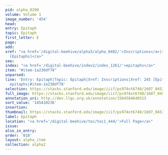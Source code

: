 ```yaml
---
pid: alpha_0290
volume: Volume 1
image_number: '454'
head:
entry: Epitaph
topic: Epitaph
first_letter: E
page:
add:
xref: "<a href='/digital-beehive/alpha3/alpha_0482/'>Inscriptions</a>|<a href='/digital-beehive/num1/num_0265/'>245
  [Epitaphs]</a>"
see:
index: "<a href='/digital-beehive/index2/index_1261/'>epitaphs</a>"
item: "#item-1a230df78"
unparsed:
line: 'Entry: Epitaph|Topic: Epitaph|Xref: Inscriptions|Xref: 245 [Epitaphs]|Index:
  epitaphs|#item-1a230df78'
selection: https://stacks.stanford.edu/image/iiif/ps974xt6740/1607_0453/786,236,3024,518/full/0/default.jpg
full_image: https://stacks.stanford.edu/image/iiif/ps974xt6740/1607_0453/full/full/0/default.jpg
annotation_uri: http://dev.llgc.org.uk/annotation/1564584640313
sort_value: '145410236'
insertion:
thumbnail: https://stacks.stanford.edu/image/iiif/ps974xt6740/1607_0453/786,236,600,180/250,/0/default.jpg
label: Epitaph
location: "<a href='/digital-beehive/toc/toc1_444/'>Full Page</a>"
issue:
also_in_entry:
order: '018'
layout: alpha_item
collection: alpha2
---
```

